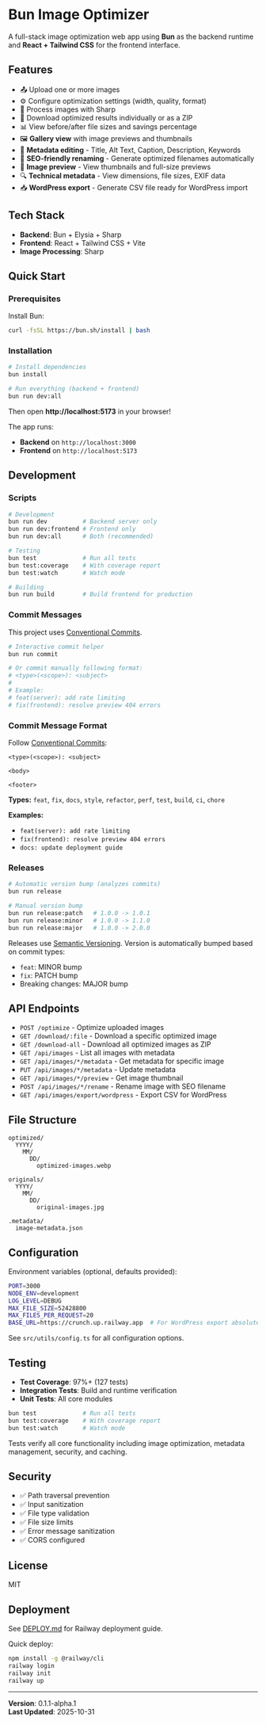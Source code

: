 # Bun Image Optimizer

A full-stack image optimization web app using **Bun** as the backend runtime and **React + Tailwind CSS** for the frontend interface.

## Features

- 📤 Upload one or more images
- ⚙️ Configure optimization settings (width, quality, format)
- 🚀 Process images with Sharp
- 💾 Download optimized results individually or as a ZIP
- 📊 View before/after file sizes and savings percentage
- 🖼️ **Gallery view** with image previews and thumbnails
- 📝 **Metadata editing** - Title, Alt Text, Caption, Description, Keywords
- 🔄 **SEO-friendly renaming** - Generate optimized filenames automatically
- 📸 **Image preview** - View thumbnails and full-size previews
- 🔍 **Technical metadata** - View dimensions, file sizes, EXIF data
- 📥 **WordPress export** - Generate CSV file ready for WordPress import

## Tech Stack

- **Backend**: Bun + Elysia + Sharp
- **Frontend**: React + Tailwind CSS + Vite
- **Image Processing**: Sharp

## Quick Start

### Prerequisites

Install Bun:
```bash
curl -fsSL https://bun.sh/install | bash
```

### Installation

```bash
# Install dependencies
bun install

# Run everything (backend + frontend)
bun run dev:all
```

Then open **http://localhost:5173** in your browser!

The app runs:
- **Backend** on `http://localhost:3000`
- **Frontend** on `http://localhost:5173`

## Development

### Scripts

```bash
# Development
bun run dev          # Backend server only
bun run dev:frontend # Frontend only
bun run dev:all      # Both (recommended)

# Testing
bun test             # Run all tests
bun test:coverage    # With coverage report
bun test:watch       # Watch mode

# Building
bun run build        # Build frontend for production
```

### Commit Messages

This project uses [Conventional Commits](https://www.conventionalcommits.org/).

```bash
# Interactive commit helper
bun run commit

# Or commit manually following format:
# <type>(<scope>): <subject>
#
# Example:
# feat(server): add rate limiting
# fix(frontend): resolve preview 404 errors
```

### Commit Message Format

Follow [Conventional Commits](https://www.conventionalcommits.org/):

```
<type>(<scope>): <subject>

<body>

<footer>
```

**Types:** `feat`, `fix`, `docs`, `style`, `refactor`, `perf`, `test`, `build`, `ci`, `chore`

**Examples:**
- `feat(server): add rate limiting`
- `fix(frontend): resolve preview 404 errors`
- `docs: update deployment guide`

### Releases

```bash
# Automatic version bump (analyzes commits)
bun run release

# Manual version bump
bun run release:patch   # 1.0.0 -> 1.0.1
bun run release:minor   # 1.0.0 -> 1.1.0
bun run release:major   # 1.0.0 -> 2.0.0
```

Releases use [Semantic Versioning](https://semver.org/). Version is automatically bumped based on commit types:
- `feat`: MINOR bump
- `fix`: PATCH bump
- Breaking changes: MAJOR bump

## API Endpoints

- `POST /optimize` - Optimize uploaded images
- `GET /download/:file` - Download a specific optimized image
- `GET /download-all` - Download all optimized images as ZIP
- `GET /api/images` - List all images with metadata
- `GET /api/images/*/metadata` - Get metadata for specific image
- `PUT /api/images/*/metadata` - Update metadata
- `GET /api/images/*/preview` - Get image thumbnail
- `POST /api/images/*/rename` - Rename image with SEO filename
- `GET /api/images/export/wordpress` - Export CSV for WordPress

## File Structure

```
optimized/
  YYYY/
    MM/
      DD/
        optimized-images.webp

originals/
  YYYY/
    MM/
      DD/
        original-images.jpg

.metadata/
  image-metadata.json
```

## Configuration

Environment variables (optional, defaults provided):

```bash
PORT=3000
NODE_ENV=development
LOG_LEVEL=DEBUG
MAX_FILE_SIZE=52428800
MAX_FILES_PER_REQUEST=20
BASE_URL=https://crunch.up.railway.app  # For WordPress export absolute URLs
```

See `src/utils/config.ts` for all configuration options.

## Testing

- **Test Coverage**: 97%+ (127 tests)
- **Integration Tests**: Build and runtime verification
- **Unit Tests**: All core modules

```bash
bun test             # Run all tests
bun test:coverage    # With coverage report
bun test:watch       # Watch mode
```

Tests verify all core functionality including image optimization, metadata management, security, and caching.

## Security

- ✅ Path traversal prevention
- ✅ Input sanitization
- ✅ File type validation
- ✅ File size limits
- ✅ Error message sanitization
- ✅ CORS configured

## License

MIT

## Deployment

See [DEPLOY.md](./DEPLOY.md) for Railway deployment guide.

Quick deploy:
```bash
npm install -g @railway/cli
railway login
railway init
railway up
```

---

**Version**: 0.1.1-alpha.1  
**Last Updated**: 2025-10-31
